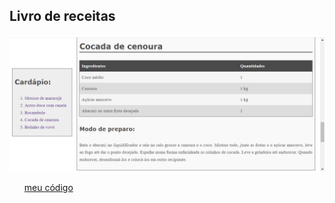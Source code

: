 <h2>Livro de receitas</h2>
<img src="https://github.com/jlvp000/bau-projetos/blob/main/HTMl-CSS/livro-de-receitas/imgProjetoLivroReceitas.png">
<ul>
  <l1><a href="https://github.com/jlvp000/bau-projetos/blob/main/HTMl-CSS/livro-de-receitas/projetoLivroReceitas.html">meu código</a></l1>
</ul>
